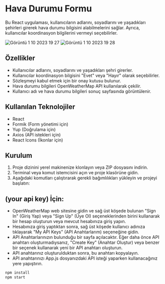 # Hava Durumu Formu

Bu React uygulaması, kullanıcıların adlarını, soyadlarını ve yaşadıkları şehirleri girerek hava durumu bilgisini alabilmelerini sağlar. Ayrıca, kullanıcılar koordinasyon bilgilerini vermeyi seçebilirler.

![Görüntü 1 10 2023 19 27](https://github.com/NursahDemirpolat/weather-formic/assets/87416365/e9b362fd-ff45-4af9-83ce-b025882bd4a1)
![Görüntü 1 10 2023 19 28](https://github.com/NursahDemirpolat/weather-formic/assets/87416365/2f5a0131-c709-4daa-aa79-db5d1f32ac09)

## Özellikler

- Kullanıcılar adlarını, soyadlarını ve yaşadıkları şehri girerler.
- Kullanıcılar koordinasyon bilgisini "Evet" veya "Hayır" olarak seçebilirler.
- Sözleşmeyi kabul etmek için bir onay kutusu bulunur.
- Hava durumu bilgileri OpenWeatherMap API kullanılarak çekilir.
- Kullanıcı adı ve hava durumu bilgileri sonuç sayfasında görüntülenir.

## Kullanılan Teknolojiler

- React
- Formik (Form yönetimi için)
- Yup (Doğrulama için)
- Axios (API istekleri için)
- React Icons (İkonlar için)

## Kurulum

1. Proje dizinini yerel makinenize klonlayın veya ZIP dosyasını indirin.
2. Terminal veya komut istemcisini açın ve proje klasörüne gidin.
3. Aşağıdaki komutları çalıştırarak gerekli bağımlılıkları yükleyin ve projeyi başlatın:


## (your api key) İçin:
- OpenWeatherMap web sitesine gidin ve sağ üst köşede bulunan "Sign In" (Giriş Yap) veya "Sign Up" (Üye Ol) seçeneklerinden birini kullanarak bir hesap oluşturun veya mevcut hesabınıza giriş yapın.
- Hesabınıza giriş yaptıktan sonra, sağ üst köşede kullanıcı adınıza tıklayarak "My API Keys" (API Anahtarlarım) seçeneğine gidin.
- API Anahtarlarınızın bulunduğu bir sayfa açılacaktır. Eğer daha önce API anahtarı oluşturmadıysanız, "Create Key" (Anahtar Oluştur) veya benzer bir seçenek kullanarak yeni bir API anahtarı oluşturun.
- API anahtarınız oluşturulduktan sonra, bu anahtarı kopyalayın.
- API anahtarınızı App.js dosyanızdaki API isteği yaparken kullanacağınız yere yapıştırın. 



```bash
npm install
npm start


